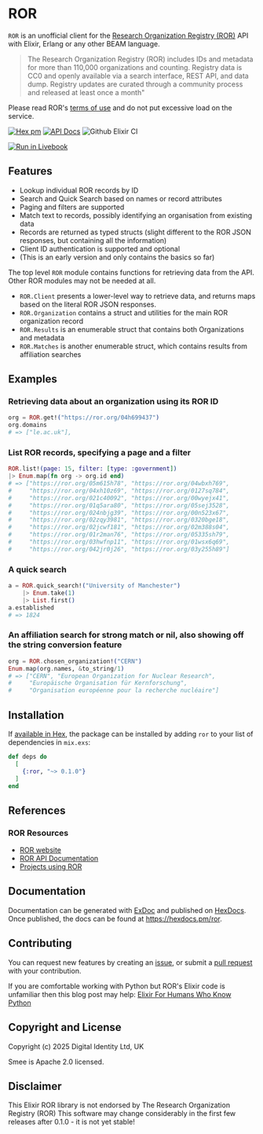 # ROR

`ROR` is an unofficial client for the [Research Organization Registry (ROR)](https://ror.org) API with Elixir, Erlang or any other BEAM language.

> The Research Organization Registry (ROR) includes IDs and metadata for more than 110,000 organizations and counting.
> Registry data is CC0 and openly available via a search interface, REST API, and data dump. Registry updates are curated
> through a community process and released at least once a month"

Please read ROR's [terms of use](https://ror.org/about/terms/) and do not put excessive load on the service. 

[![Hex pm](http://img.shields.io/hexpm/v/ror.svg?style=flat)](https://hex.pm/packages/ror)
[![API Docs](https://img.shields.io/badge/api-docs-yellow.svg?style=flat)](http://hexdocs.pm/ror/)
![Github Elixir CI](https://github.com/Digital-Identity-Labs/ror/workflows/Elixir%20CI/badge.svg)

[![Run in Livebook](https://livebook.dev/badge/v1/blue.svg)](https://livebook.dev/run?url=https%3A%2F%2Fraw.githubusercontent.com%2FDigital-Identity-Labs%2Fror%2Fmain%2Fror_notebook.livemd)

## Features

* Lookup individual ROR records by ID
* Search and Quick Search based on names or record attributes
* Paging and filters are supported
* Match text to records, possibly identifying an organisation from existing data
* Records are returned as typed structs (slight different to the ROR JSON responses, but containing all the information)
* Client ID authentication is supported and optional
* (This is an early version and only contains the basics so far)

The top level `ROR` module contains functions for retrieving data from the API. Other ROR modules may not be needed at all.

* `ROR.Client` presents a lower-level way to retrieve data, and returns maps based on the literal ROR JSON responses.
* `ROR.Organization` contains a struct and utilities for the main ROR organization record
* `ROR.Results` is an enumerable struct that contains both Organizations and metadata
* `ROR.Matches` is another enumerable struct, which contains results from affiliation searches

## Examples

### Retrieving data about an organization using its ROR ID

```elixir
org = ROR.get!("https://ror.org/04h699437")
org.domains
# => ["le.ac.uk"],

```

### List ROR records, specifying a page and a filter

```elixir
ROR.list!(page: 15, filter: [type: :government])
|> Enum.map(fn org -> org.id end)
# => ["https://ror.org/05m615h78", "https://ror.org/04wbxh769",
#     "https://ror.org/04xh10z69", "https://ror.org/0127sq784",
#     "https://ror.org/021c40092", "https://ror.org/00wyejx41",
#     "https://ror.org/01q5ara80", "https://ror.org/05sej3528",
#     "https://ror.org/024nbjg39", "https://ror.org/00n523x67",
#     "https://ror.org/02zqy3981", "https://ror.org/0320bge18",
#     "https://ror.org/02jcwf181", "https://ror.org/02m388s04",
#     "https://ror.org/01r2man76", "https://ror.org/05335sh79",
#     "https://ror.org/03hwfnp11", "https://ror.org/01wsx6q69",
#     "https://ror.org/042jr0j26", "https://ror.org/03y255h89"]
```

### A quick search 

```elixir
a = ROR.quick_search!("University of Manchester")
    |> Enum.take(1)
    |> List.first()
a.established
# => 1824

```

### An affiliation search for strong match or nil, also showing off the string conversion feature

```elixir
org = ROR.chosen_organization!("CERN")
Enum.map(org.names, &to_string/1)
# => ["CERN", "European Organization for Nuclear Research",
#     "Europäische Organisation für Kernforschung",
#     "Organisation européenne pour la recherche nucléaire"]

```

## Installation

If [available in Hex](https://hex.pm/docs/publish), the package can be installed
by adding `ror` to your list of dependencies in `mix.exs`:

```elixir
def deps do
  [
    {:ror, "~> 0.1.0"}
  ]
end
```

## References

### ROR Resources
* [ROR website](https://ror.org)
* [ROR API Documentation](https://ror.readme.io/v2/docs/basics)
* [Projects using ROR](https://airtable.com/app2Tnq1uCHnS8HQD/shrM876d6Koi1UONe/tbljRW9VeQOqY6oOg?backgroundColor=gray&viewControls=on)

## Documentation

Documentation can be generated with [ExDoc](https://github.com/elixir-lang/ex_doc)
and published on [HexDocs](https://hexdocs.pm). Once published, the docs can
be found at <https://hexdocs.pm/ror>.

## Contributing

You can request new features by creating an [issue](https://github.com/Digital-Identity-Labs/ror/issues),
or submit a [pull request](https://github.com/Digital-Identity-Labs/ror/pulls) with your contribution.

If you are comfortable working with Python but ROR's Elixir code is unfamiliar then this blog post may help: 
[Elixir For Humans Who Know Python](https://hibox.live/elixir-for-humans-who-know-python)

## Copyright and License

Copyright (c) 2025 Digital Identity Ltd, UK

Smee is Apache 2.0 licensed.

## Disclaimer
This Elixir ROR library is not endorsed by The Research Organization Registry (ROR)
This software may change considerably in the first few releases after 0.1.0 - it is not yet stable!